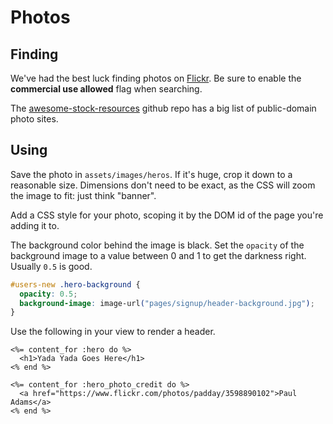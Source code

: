 # Photos

## Finding

We've had the best luck finding photos on [Flickr](https://www.flickr.com/search/?license=4%2C5%2C6%2C9%2C10&advanced=1&text=san%20francisco%20golden%20gate%20park). Be sure to enable the **commercial use allowed** flag when searching.

The [awesome-stock-resources](https://github.com/neutraltone/awesome-stock-resources#photography) github repo has a big list of public-domain photo sites.

## Using

Save the photo in `assets/images/heros`. If it's huge, crop it down to a reasonable size. Dimensions don't need to be exact, as the CSS will zoom the image to fit: just think "banner".

Add a CSS style for your photo, scoping it by the DOM id of the page you're adding it to.

The background color behind the image is black. Set the `opacity` of the background image to a value between 0 and 1 to get the darkness right. Usually `0.5` is good.


```css
#users-new .hero-background {
  opacity: 0.5;
  background-image: image-url("pages/signup/header-background.jpg");
}
```

Use the following in your view to render a header.

```erb
<%= content_for :hero do %>
  <h1>Yada Yada Goes Here</h1>
<% end %>

<%= content_for :hero_photo_credit do %>
  <a href="https://www.flickr.com/photos/padday/3598890102">Paul Adams</a>
<% end %>
```
